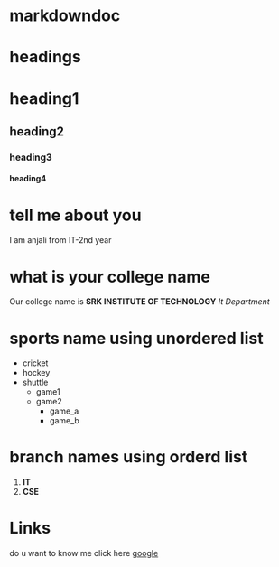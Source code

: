 # markdowndoc

# headings

# heading1
## heading2
### heading3
#### heading4

# tell me about you
I am anjali from IT-2nd year

# what is your college name
Our college name is **SRK INSTITUTE OF TECHNOLOGY** *It Department*

# sports name using unordered list

* cricket
* hockey
* shuttle
   * game1
   * game2
     * game_a
     * game_b
 
 # branch names using orderd list
 1. **IT**
 2. **CSE**
 
 # Links
 do u want to know me click here [google](https://google.com)
